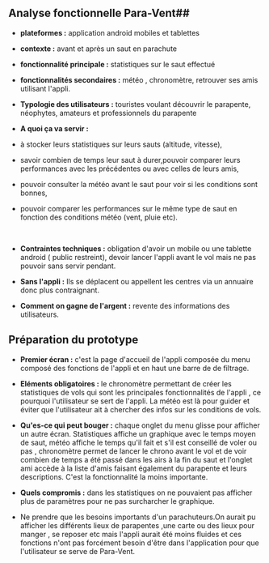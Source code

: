 ## Analyse fonctionnelle Para-Vent##

- **plateformes :** application android mobiles et tablettes

- **contexte :** avant et après un saut en parachute

- **fonctionnalité principale :** statistiques sur le saut 								effectué

- **fonctionnalités secondaires :** météo , chronomètre, retrouver ses amis utilisant l'appli.

- **Typologie des utilisateurs :** 
touristes voulant découvrir le parapente,
néophytes, amateurs et professionnels du parapente
	
- **A quoi ça va servir :** 
 - à stocker leurs statistiques sur leurs sauts (altitude, vitesse),
 - savoir combien de temps leur saut à durer,pouvoir comparer leurs performances avec les précédentes ou avec celles de leurs amis, 
 - pouvoir consulter la météo avant le saut pour voir si les conditions sont bonnes,
 -  pouvoir comparer les performances sur le même type de saut en fonction des conditions météo (vent, pluie etc).  
 <br/>

- **Contraintes techniques :**  obligation d'avoir un mobile ou une tablette android ( public restreint), devoir lancer l'appli avant le vol mais ne pas pouvoir sans servir pendant.

- **Sans l'appli :** Ils se déplacent ou appellent les centres via un annuaire donc plus contraignant.

- **Comment on gagne de l'argent :** revente des informations des utilisateurs.

## Préparation du prototype ##

- **Premier écran :**  c'est la page d'accueil de l'appli composée du menu composé des fonctions de l'appli et en haut une barre de de filtrage.

- **Eléments obligatoires :**  le chronomètre permettant de créer les statistiques de vols qui sont les principales fonctionnalités de l'appli , ce pourquoi l'utilisateur se sert de l'appli. La météo est là pour guider et éviter que l'utilisateur ait à chercher des infos sur les conditions de vols.
- **Qu'es-ce qui peut bouger :**  chaque onglet du menu glisse pour afficher un autre écran. Statistiques affiche un graphique avec le temps moyen de saut, météo affiche le temps qu'il fait et s'il est conseillé de voler ou pas , chronomètre permet de lancer le chrono avant le vol et de voir combien de temps a été passé dans les airs à la fin du saut et l'onglet ami accède à la liste d'amis faisant également du parapente et leurs descriptions.
C'est la fonctionnalité la moins importante.

- **Quels compromis :** dans les statistiques on ne pouvaient pas afficher plus de paramètres pour ne  pas surcharcher le graphique.
- Ne prendre que les besoins importants d'un parachuteurs.On aurait pu afficher les différents lieux de parapentes ,une carte ou des lieux pour manger , se reposer etc mais l'appli aurait été moins fluides et ces fonctions n'ont pas forcément besoin d'être dans l'application pour que l'utilisateur se serve de Para-Vent.










